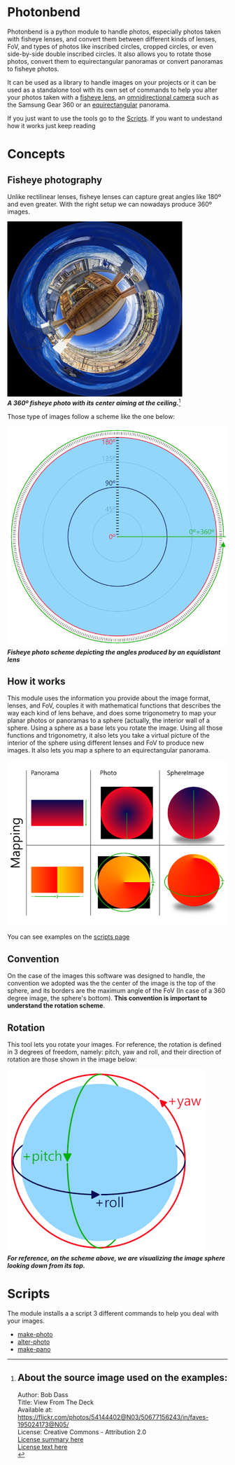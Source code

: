 # Photonbend
Photonbend is a python module to handle photos, especially photos taken with fisheye lenses, and convert them between different kinds of lenses, FoV, and types of photos like inscribed circles, cropped circles, or even side-by-side double inscribed circles. It also allows you to rotate those photos, convert them to equirectangular panoramas or convert panoramas to fisheye photos.

It can be used as a library to handle images on your projects or it can be used as a standalone tool with its own set of commands to help you alter your photos taken with a [fisheye lens](https://en.wikipedia.org/wiki/Fisheye_lens), an [omnidirectional camera](https://en.wikipedia.org/wiki/Omnidirectional_(360-degree)_camera) such as the Samsung Gear 360 or an [equirectangular](https://en.wikipedia.org/wiki/Equirectangular_projection) panorama.

If you just want to use the tools go to the [Scripts](docs/scripts.md). If you want to undestand how it works just keep reading

# Concepts
## Fisheye photography
Unlike rectilinear lenses, fisheye lenses can capture great angles like 180º and even greater. With the right setup we can nowadays produce 360º images.

[![Equidistant Projection (lens)](docs/img/equidistant_small.jpg)](examples/equidistant.jpg)<br> ***A 360º fisheye photo with its center aiming at the ceiling.***[^1]

Those type of images follow a scheme like the one below:

![Inscribed image scheme](docs/img/fisheye-photo-scheme.png)</br>
***Fisheye photo scheme depicting the angles produced by an equidistant lens***

## How it works

This module uses the information you provide about the image format, lenses, and FoV, couples it with mathematical functions that describes the way each kind of lens behave, and does some trigonometry to map your planar photos or panoramas to a sphere (actually, the interior wall of a sphere.
Using a sphere as a base lets you rotate the image. Using all those functions and trigonometry, it also lets you take a virtual picture of the interior of the sphere using different lenses and FoV to produce new images. It also lets you map a sphere to an equirectangular panorama.

![Image maps](docs/img/mapping-comparison.png)

You can see examples on the [scripts page](docs/scripts.md)

## Convention
On the case of the images this software was designed to handle, the convention we adopted was the the center of the image is the top of the sphere, and its borders are the maximum angle of the FoV (In case of a 360 degree image, the sphere's bottom). **This convention is important to understand the rotation scheme**.

## Rotation
This tool lets you rotate your images. For reference, the rotation is defined in 3 degrees of freedom, namely: pitch, yaw and roll, and their direction of rotation are those shown in the image below:

![Rotation](docs/img/Rotation.png)</br>
***For reference, on the scheme above, we are visualizing the image sphere looking down from its top.***

# Scripts
The module installs a a script 3 different commands to help you deal with your images.
 - [make-photo](docs/scripts.md#make-photo)
 - [alter-photo](docs/scripts.md#alter-photo)
 - [make-pano](docs/scripts.md#make-pano)

[^1]:
    ## About the source image used on the examples:

    Author: Bob Dass <br>
    Title: View From The Deck <br>
    Available at: https://flickr.com/photos/54144402@N03/50677156243/in/faves-195024173@N05/ <br>
    License: Creative Commons - Attribution 2.0 <br>
    [License summary here](https://creativecommons.org/licenses/by/2.0/) <br>
    [License text here](https://creativecommons.org/licenses/by/2.0/legalcode) <br>